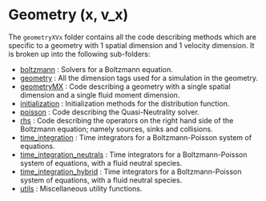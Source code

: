 # Geometry (x, v\_x)

The `geometryXVx` folder contains all the code describing methods which are specific to a geometry with 1 spatial dimension and 1 velocity dimension. It is broken up into the following sub-folders:

- [boltzmann](./boltzmann/README.md) : Solvers for a Boltzmann equation. 
- [geometry](./geometry/README.md) : All the dimension tags used for a simulation in the geometry.
- [geometryMX](./geometryMX/README.md) : Code describing a geometry with a single spatial dimension and a single fluid moment dimension.
- [initialization](./initialization/README.md) : Initialization methods for the distribution function. 
- [poisson](./poisson/README.md) : Code describing the Quasi-Neutrality solver.
- [rhs](./rhs/README.md) : Code describing the operators on the right hand side of the Boltzmann equation; namely sources, sinks and collisions.
- [time\_integration](./time_integration/README.md) : Time integrators for a Boltzmann-Poisson system of equations. 
- [time\_integration\_neutrals](./time_integration_neutrals/README.md) : Time integrators for a Boltzmann-Poisson system of equations, with a fluid neutral species. 
- [time\_integration\_hybrid](./time_integration_hybrid/README.md) : Time integrators for a Boltzmann-Poisson system of equations, with a fluid neutral species. 
- [utils](./utils/README.md) : Miscellaneous utility functions.
